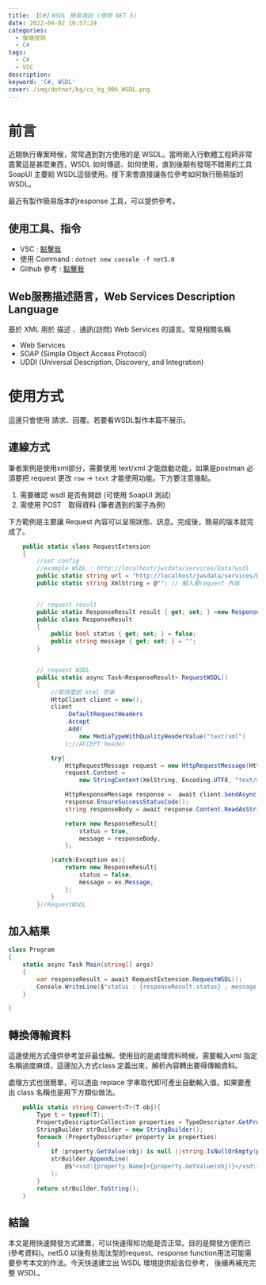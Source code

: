 ```yaml
---
title: 【C#】WSDL 簡易測試 (使用 NET 5)
date: 2022-04-02 16:57:24
categories: 
  - 後端技術
  - C#
tags: 
  - C#
  - VSC
description:
keyword: 'C#, WSDL'
cover: /img/dotnet/bg/cs_bg_006_WSDL.png
---
```

# 前言

近期執行專案時候，常常遇到對方使用的是 WSDL。當時剛入行軟體工程師非常震驚這是甚麼東西，WSDL 如何傳遞、如何使用，直到後期有發現不錯用的工具SoapUI 主要給 WSDL這個使用。接下來會直接讓各位參考如何執行簡易版的WSDL。

最近有製作簡易版本的response 工具，可以提供參考。

## 使用工具、指令
- VSC : [點擊我](https://code.visualstudio.com/)
- 使用 Command : ```dotnet new console -f net5.0```
- Github 參考 : [點擊我](https://github.com/JontCont/dotnetCore_WSDL)
  
## Web服務描述語言，Web Services Description Language
基於 XML 用於 描述 、通訊(訪問) Web Services 的語言。常見相關名稱
- Web Services
- SOAP (Simple Object Access Protocol)
- UDDI (Universal Description, Discovery, and Integration)


# 使用方式
這邊只會使用 請求、回覆。若要看WSDL製作本篇不展示。

## 連線方式
筆者案例是使用xml部分，需要使用 text/xml 才能啟動功能，如果是postman 必須要把 request 更改 ```row``` -> ``` text ``` 才能使用功能。下方要注意幾點。
1. 需要確認 wsdl 是否有開啟 (可使用 SoapUI 測試)
2. 需使用 POST　取得資料 (筆者遇到的案子為例)

下方範例是主要讓 Request 內容可以呈現狀態、訊息。完成後，簡易的版本就完成了。
```cs
    public static class RequestExtension
    {
        //set config
        //example WSDL : http://localhost/jwsdata/services/Data?wsdl
        public static string url = "http://localhost/jwsdata/services/Data?wsdl";
        public static string XmlString = @""; // 輸入要request 內容


        // request result
        public static ResponseResult result { get; set; } =new ResponseResult();
        public class ResponseResult
        {
            public bool status { get; set; } = false;
            public string message { get; set; } = "";
        }


        // request WSDL
        public static async Task<ResponseResult> RequestWSDL()
        {
            //取得當前 html 字串
            HttpClient client = new();
            client
                .DefaultRequestHeaders
                .Accept
                .Add(
                    new MediaTypeWithQualityHeaderValue("text/xml")
                );//ACCEPT header

            try{
                HttpRequestMessage request = new HttpRequestMessage(HttpMethod.Post, url);
                request.Content = 
                    new StringContent(XmlString, Encoding.UTF8, "text/xml");//CONTENT-TYPE header

                HttpResponseMessage response =  await client.SendAsync(request);
                response.EnsureSuccessStatusCode();
                string responseBody = await response.Content.ReadAsStringAsync();

                return new ResponseResult{
                    status = true,
                    message = responseBody,
                };

            }catch(Exception ex){
                return new ResponseResult{
                    status = false,
                    message = ex.Message,
                };
            }
        }//RequestWSDL
```

## 加入結果  
```cs
class Program
{
    static async Task Main(string[] args)
    {
        var responseResult = await RequestExtension.RequestWSDL();
        Console.WriteLine($"status : {responseResult.status} , message : {responseResult.message}");
    }

}
```

## 轉換傳輸資料
這邊使用方式僅供參考並非最佳解。使用目的是處理資料時候，需要輸入xml 指定名稱過度麻煩，這邊加入方式class 定義出來，解析內容轉出要得傳輸資料。

處理方式也很簡單，可以透由 replace 字串取代即可產出自動輸入值。如果要產出 class 名稱也是用下方類似做法。
```cs
    public static string Convert<T>(T obj){
        Type t = typeof(T);
        PropertyDescriptorCollection properties = TypeDescriptor.GetProperties(t);
        StringBuilder strBuilder = new StringBuilder();
        foreach (PropertyDescriptor property in properties)
        {
            if (property.GetValue(obj) is null ||string.IsNullOrEmpty(property.GetValue(obj).ToString())) { continue; }
            strBuilder.AppendLine(
                @$"<xsd:{property.Name}>{property.GetValue(obj)}</xsd:{property.Name}>"
            );
        }
        return strBuilder.ToString();
    }
```


## 結論
本文是用快速開發方式建置，可以快速得知功能是否正常。目的是開發方便而已(參考資料)。net5.0 以後有些淘汰型的request、response function用法可能需要參考本文的作法。今天快速建立出 WSDL 環境提供給各位參考， 後續再補充完整 WSDL。




